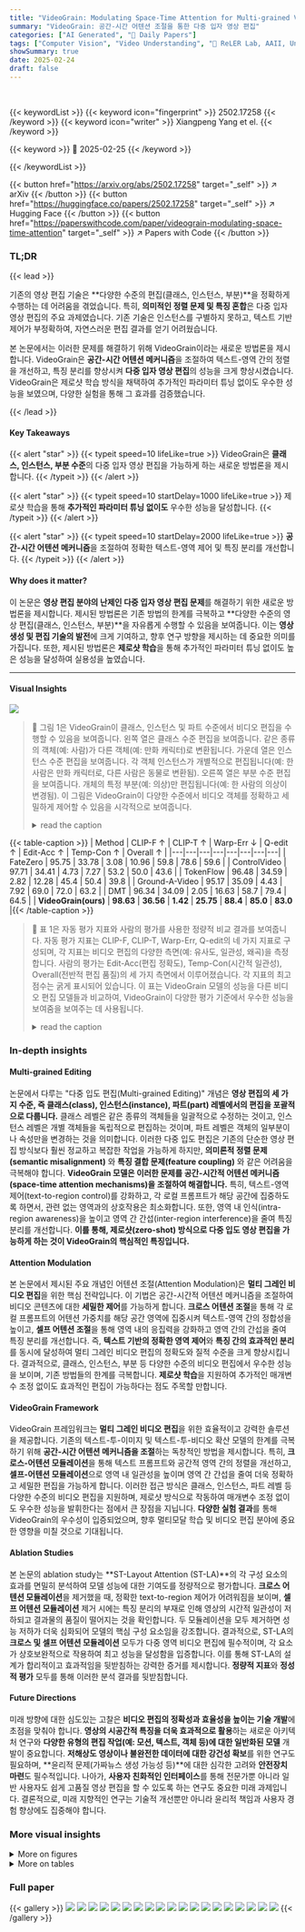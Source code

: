 ```yaml
---
title: "VideoGrain: Modulating Space-Time Attention for Multi-grained Video Editing"
summary: "VideoGrain: 공간-시간 어텐션 조절을 통한 다중 입자 영상 편집"
categories: ["AI Generated", "🤗 Daily Papers"]
tags: ["Computer Vision", "Video Understanding", "🏢 ReLER Lab, AAII, University of Technology Sydney",]
showSummary: true
date: 2025-02-24
draft: false
---
```


<br>

{{< keywordList >}}
{{< keyword icon="fingerprint" >}} 2502.17258 {{< /keyword >}}
{{< keyword icon="writer" >}} Xiangpeng Yang et el. {{< /keyword >}}
 
{{< keyword >}} 🤗 2025-02-25 {{< /keyword >}}
 
{{< /keywordList >}}

{{< button href="https://arxiv.org/abs/2502.17258" target="_self" >}}
↗ arXiv
{{< /button >}}
{{< button href="https://huggingface.co/papers/2502.17258" target="_self" >}}
↗ Hugging Face
{{< /button >}}
{{< button href="https://paperswithcode.com/paper/videograin-modulating-space-time-attention" target="_self" >}}
↗ Papers with Code
{{< /button >}}




### TL;DR


{{< lead >}}

기존의 영상 편집 기술은 **다양한 수준의 편집(클래스, 인스턴스, 부분)**을 정확하게 수행하는 데 어려움을 겪었습니다. 특히, **의미적인 정렬 문제 및 특징 혼합**은 다중 입자 영상 편집의 주요 과제였습니다.  기존 기술은 인스턴스를 구별하지 못하고, 텍스트 기반 제어가 부정확하여,  자연스러운 편집 결과를 얻기 어려웠습니다.

본 논문에서는 이러한 문제를 해결하기 위해 VideoGrain이라는 새로운 방법론을 제시합니다. VideoGrain은 **공간-시간 어텐션 메커니즘**을 조절하여 텍스트-영역 간의 정렬을 개선하고, 특징 분리를 향상시켜 **다중 입자 영상 편집**의 성능을 크게 향상시켰습니다.  VideoGrain은 제로샷 학습 방식을 채택하여 추가적인 파라미터 튜닝 없이도 우수한 성능을 보였으며, 다양한 실험을 통해 그 효과를 검증했습니다.

{{< /lead >}}


#### Key Takeaways

{{< alert "star" >}}
{{< typeit speed=10 lifeLike=true >}} VideoGrain은 **클래스, 인스턴스, 부분 수준**의 다중 입자 영상 편집을 가능하게 하는 새로운 방법론을 제시합니다. {{< /typeit >}}
{{< /alert >}}

{{< alert "star" >}}
{{< typeit speed=10 startDelay=1000 lifeLike=true >}} 제로샷 학습을 통해 **추가적인 파라미터 튜닝 없이도** 우수한 성능을 달성합니다. {{< /typeit >}}
{{< /alert >}}

{{< alert "star" >}}
{{< typeit speed=10 startDelay=2000 lifeLike=true >}} **공간-시간 어텐션 메커니즘**을 조절하여 정확한 텍스트-영역 제어 및 특징 분리를 개선합니다. {{< /typeit >}}
{{< /alert >}}

#### Why does it matter?
이 논문은 **영상 편집 분야의 난제인 다중 입자 영상 편집 문제**를 해결하기 위한 새로운 방법론을 제시합니다. 제시된 방법론은 기존 방법의 한계를 극복하고 **다양한 수준의 영상 편집(클래스, 인스턴스, 부분)**을 자유롭게 수행할 수 있음을 보여줍니다. 이는 **영상 생성 및 편집 기술의 발전**에 크게 기여하고, 향후 연구 방향을 제시하는 데 중요한 의미를 가집니다.  또한, 제시된 방법론은 **제로샷 학습**을 통해 추가적인 파라미터 튜닝 없이도 높은 성능을 달성하여 실용성을 높였습니다.

------
#### Visual Insights



![](https://arxiv.org/html/2502.17258/x1.png)

> 🔼 그림 1은 VideoGrain이 클래스, 인스턴스 및 파트 수준에서 비디오 편집을 수행할 수 있음을 보여줍니다. 왼쪽 열은 클래스 수준 편집을 보여줍니다. 같은 종류의 객체(예: 사람)가 다른 객체(예: 만화 캐릭터)로 변환됩니다. 가운데 열은 인스턴스 수준 편집을 보여줍니다. 각 객체 인스턴스가 개별적으로 편집됩니다(예: 한 사람은 만화 캐릭터로, 다른 사람은 동물로 변환됨). 오른쪽 열은 부분 수준 편집을 보여줍니다. 개체의 특정 부분(예: 의상)만 편집됩니다(예: 한 사람의 의상이 변경됨). 이 그림은 VideoGrain이 다양한 수준에서 비디오 객체를 정확하고 세밀하게 제어할 수 있음을 시각적으로 보여줍니다.
> <details>
> <summary>read the caption</summary>
> Figure 1: VideoGrain enables multi-grained video editing across class, instance, and part levels.
> </details>





{{< table-caption >}}
| Method | CLIP-F ↑ | CLIP-T ↑ | Warp-Err ↓ | Q-edit ↑ | Edit-Acc ↑ | Temp-Con ↑ | Overall ↑ |
|---|---|---|---|---|---|---|---| 
| FateZero | 95.75 | 33.78 | 3.08 | 10.96 | 59.8 | 78.6 | 59.6 |
| ControlVideo | 97.71 | 34.41 | 4.73 | 7.27 | 53.2 | 50.0 | 43.6 |
| TokenFlow | 96.48 | 34.59 | 2.82 | 12.28 | 45.4 | 50.4 | 39.8 |
| Ground-A-Video | 95.17 | 35.09 | 4.43 | 7.92 | 69.0 | 72.0 | 63.2 |
| DMT | 96.34 | 34.09 | 2.05 | 16.63 | 58.7 | 79.4 | 64.5 |
| **VideoGrain(ours)** | **98.63** | **36.56** | **1.42** | **25.75** | **88.4** | **85.0** | **83.0** |{{< /table-caption >}}

> 🔼 표 1은 자동 평가 지표와 사람의 평가를 사용한 정량적 비교 결과를 보여줍니다.  자동 평가 지표는 CLIP-F, CLIP-T, Warp-Err, Q-edit의 네 가지 지표로 구성되며, 각 지표는 비디오 편집의 다양한 측면(예: 유사도, 일관성, 왜곡)을 측정합니다. 사람의 평가는 Edit-Acc(편집 정확도), Temp-Con(시간적 일관성), Overall(전반적 편집 품질)의 세 가지 측면에서 이루어졌습니다. 각 지표의 최고 점수는 굵게 표시되어 있습니다. 이 표는 VideoGrain 모델의 성능을 다른 비디오 편집 모델들과 비교하여, VideoGrain이 다양한 평가 기준에서 우수한 성능을 보여줌을 보여주는 데 사용됩니다.
> <details>
> <summary>read the caption</summary>
> Table 1: Quantitative comparison of automatic metrics and human evaluation. The best results are bolded.
> </details>





### In-depth insights


#### Multi-grained Editing
논문에서 다루는 "다중 입도 편집(Multi-grained Editing)" 개념은 **영상 편집의 세 가지 수준, 즉 클래스(class), 인스턴스(instance), 파트(part) 레벨에서의 편집을 포괄적으로 다룹니다.**  클래스 레벨은 같은 종류의 객체들을 일괄적으로 수정하는 것이고, 인스턴스 레벨은 개별 객체들을 독립적으로 편집하는 것이며, 파트 레벨은 객체의 일부분이나 속성만을 변경하는 것을 의미합니다. 이러한 다중 입도 편집은 기존의 단순한 영상 편집 방식보다 훨씬 정교하고 복잡한 작업을 가능하게 하지만, **의미론적 정렬 문제(semantic misalignment)** 와 **특징 결합 문제(feature coupling)** 와 같은 어려움을 극복해야 합니다.  **VideoGrain 모델은 이러한 문제를 공간-시간적 어텐션 메커니즘(space-time attention mechanisms)을 조절하여 해결합니다.** 특히, 텍스트-영역 제어(text-to-region control)를 강화하고, 각 로컬 프롬프트가 해당 공간에 집중하도록 하면서, 관련 없는 영역과의 상호작용은 최소화합니다. 또한, 영역 내 인식(intra-region awareness)을 높이고 영역 간 간섭(inter-region interference)을 줄여 특징 분리를 개선합니다.  **이를 통해, 제로샷(zero-shot) 방식으로 다중 입도 영상 편집을 가능하게 하는 것이 VideoGrain의 핵심적인 특징입니다.**

#### Attention Modulation
본 논문에서 제시된 주요 개념인 어텐션 조절(Attention Modulation)은 **멀티 그레인 비디오 편집**을 위한 핵심 전략입니다.  이 기법은 공간-시간적 어텐션 메커니즘을 조절하여 비디오 콘텐츠에 대한 **세밀한 제어**를 가능하게 합니다.  **크로스 어텐션 조절**을 통해 각 로컬 프롬프트의 어텐션 가중치를 해당 공간 영역에 집중시켜 텍스트-영역 간의 정합성을 높이고, **셀프 어텐션 조절**을 통해 영역 내의 응집력을 강화하고 영역 간의 간섭을 줄여 특징 분리를 개선합니다.  즉, **텍스트 기반의 정확한 영역 제어**와 **특징 간의 효과적인 분리**를 동시에 달성하여 멀티 그레인 비디오 편집의 정확도와 질적 수준을 크게 향상시킵니다.  결과적으로, 클래스, 인스턴스, 부분 등 다양한 수준의 비디오 편집에서 우수한 성능을 보이며, 기존 방법들의 한계를 극복합니다.  **제로샷 학습**을 지원하여 추가적인 매개변수 조정 없이도 효과적인 편집이 가능하다는 점도 주목할 만합니다.

#### VideoGrain Framework
VideoGrain 프레임워크는 **멀티 그레인 비디오 편집**을 위한 효율적이고 강력한 솔루션을 제공합니다. 기존의 텍스트-투-이미지 및 텍스트-투-비디오 확산 모델의 한계를 극복하기 위해 **공간-시간 어텐션 메커니즘을 조절**하는 독창적인 방법을 제시합니다. 특히, **크로스-어텐션 모듈레이션**을 통해 텍스트 프롬프트와 공간적 영역 간의 정렬을 개선하고, **셀프-어텐션 모듈레이션**으로 영역 내 일관성을 높이며 영역 간 간섭을 줄여 더욱 정확하고 세밀한 편집을 가능하게 합니다. 이러한 접근 방식은 클래스, 인스턴스, 파트 레벨 등 다양한 수준의 비디오 편집을 지원하며, 제로샷 방식으로 작동하여 매개변수 조정 없이도 우수한 성능을 발휘한다는 점에서 큰 장점을 지닙니다. **다양한 실험 결과**를 통해 VideoGrain의 우수성이 입증되었으며, 향후 멀티모달 학습 및 비디오 편집 분야에 중요한 영향을 미칠 것으로 기대됩니다.

#### Ablation Studies
본 논문의 ablation study는 **ST-Layout Attention (ST-LA)**의 각 구성 요소의 효과를 면밀히 분석하여 모델 성능에 대한 기여도를 정량적으로 평가합니다.  **크로스 어텐션 모듈레이션**을 제거했을 때, 정확한 text-to-region 제어가 어려워짐을 보이며, **셀프 어텐션 모듈레이션** 제거 시에는 특징 분리의 부재로 인해 영상의 시간적 일관성이 저하되고 결과물의 품질이 떨어지는 것을 확인합니다.  두 모듈레이션을 모두 제거하면 성능 저하가 더욱 심화되어 모델의 핵심 구성 요소임을 강조합니다.  결과적으로, ST-LA의 **크로스 및 셀프 어텐션 모듈레이션** 모두가 다중 영역 비디오 편집에 필수적이며, 각 요소가 상호보완적으로 작용하여 최고 성능을 달성함을 입증합니다. 이를 통해 ST-LA의 설계가 합리적이고 효과적임을 뒷받침하는 강력한 증거를 제시합니다.  **정량적 지표**와 **정성적 평가** 모두를 통해 이러한 분석 결과를 뒷받침합니다.

#### Future Directions
미래 방향에 대한 심도있는 고찰은 **비디오 편집의 정확성과 효율성을 높이는 기술 개발**에 초점을 맞춰야 합니다.  **영상의 시공간적 특징을 더욱 효과적으로 활용**하는 새로운 아키텍처 연구와 **다양한 유형의 편집 작업(예: 모션, 텍스트, 객체 등)에 대한 일반화된 모델** 개발이 중요합니다.  **저해상도 영상이나 불완전한 데이터에 대한 강건성 확보**를 위한 연구도 필요하며, **윤리적 문제(가짜뉴스 생성 가능성 등)**에 대한 심각한 고려와 **안전장치 마련**도 필수적입니다.  나아가, **사용자 친화적인 인터페이스**를 통해 전문가뿐 아니라 일반 사용자도 쉽게 고품질 영상 편집을 할 수 있도록 하는 연구도 중요한 미래 과제입니다.  결론적으로,  미래 지향적인 연구는 기술적 개선뿐만 아니라 윤리적 책임과 사용자 경험 향상에도 집중해야 합니다.


### More visual insights

<details>
<summary>More on figures
</summary>


![](https://arxiv.org/html/2502.17258/x2.png)

> 🔼 그림 2는 다양한 영역(클래스, 인스턴스, 파트)을 자연어 프롬프트를 기반으로 수정하는 다중 입자 비디오 편집의 개념을 보여줍니다. 기존의 인스턴스 수준 편집 방법과 비교하여, 다중 입자 비디오 편집은 단일 객체 내부의 특징 변경(파트 수준)이나 동일 클래스 내 다른 객체 수정(클래스 수준)까지도 포함하는 더욱 세분화된 제어를 제공합니다. 그림에서는 다중 입자 비디오 편집과 인스턴스 수준 편집의 차이점을 직관적으로 보여주는 예시 이미지들을 함께 제시하고 있습니다.
> <details>
> <summary>read the caption</summary>
> Figure 2: Definition of multi-grained video editing and comparison on instance editing
> </details>



![](https://arxiv.org/html/2502.17258/x3.png)

> 🔼 그림 3은 확산 모델이 인스턴스 수준의 비디오 편집에서 실패한 이유를 분석한 것입니다. 목표는 왼쪽 사람을 '아이언맨'으로, 오른쪽 사람을 '스파이더맨'으로, 나무를 '벚꽃'으로 편집하는 것입니다. (b)에서는 자기 주의 메커니즘에 K-평균을 적용하고, (d)에서는 32x32 크로스 어텐션 맵을 시각화합니다. 이 그림은 텍스트 기반 프롬프트가 비디오 프레임 내의 특정 영역에 정확히 적용되지 못하고, 확산 모델이 서로 다른 인스턴스의 특징을 혼합하는 문제를 보여줍니다.
> <details>
> <summary>read the caption</summary>
> Figure 3: Analysis of why the diffusion model failed in instance-level video editing. Our goal is to edit left man into “Iron Man,” right man into “Spiderman,” and trees into “cherry blossoms.” In (b), we apply K-Means on self-attention, and in (d), we visualize the 32x32 cross-attention map.
> </details>



![](https://arxiv.org/html/2502.17258/x4.png)

> 🔼 그림 4는 VideoGrain이라는 새로운 비디오 편집 파이프라인을 보여줍니다. 이 파이프라인은 기존의 Stable Diffusion(SD) 모델에 ST-Layout Attn이라는 새로운 어텐션 메커니즘을 통합하여 다양한 수준의 비디오 편집을 가능하게 합니다. ST-Layout Attn은 크로스-어텐션과 셀프-어텐션을 통합적으로 조절하여 텍스트 기반의 정밀한 영역 제어 및 특징 분리를 가능하게 합니다. 크로스-어텐션에서는 각 로컬 프롬프트와 해당 위치를 양수 쌍으로, 프롬프트와 위치 외부 영역을 음수 쌍으로 간주하여 텍스트-영역 제어를 향상시킵니다. 셀프-어텐션에서는 프레임 간의 무관한 상호작용을 제한하고 각 쿼리가 타겟 영역에만 집중하도록 하여 특징 분리를 개선합니다.
> <details>
> <summary>read the caption</summary>
> Figure 4: VideoGrain pipeline. (1) we integrate ST-Layout Attn into the frozen SD for multi-grained editing, where we modulate self- and cross-attention in a unified manner. (2) In cross-attention, we view each local prompt and its location as positive pairs, while the prompt and outside-location areas are negative pairs, enabling text-to-region control. (3) In self-attention, we enhance positive awareness within intra-regions and restrict negative interactions between inter-regions across frames, making each query only attend to the target region and keep feature separation. In the bottom two figures, p𝑝pitalic_p denotes original attention score and w,i𝑤𝑖w,iitalic_w , italic_i denotes the word and frame index.
> </details>



![](https://arxiv.org/html/2502.17258/x5.png)

> 🔼 그림 5는 VideoGrain 모델의 다양한 영상 편집 기능을 보여줍니다.  Class-level, instance-level, 그리고 part-level의 세 가지 레벨에서 영상 편집이 가능함을 보여주는 다양한 예시들이 제시되어 있습니다. Class-level은 같은 종류의 객체들을 일괄적으로 수정하는 것을, instance-level은 개별 객체들을 독립적으로 수정하는 것을, part-level은 객체의 일부분만 수정하는 것을 의미합니다.  예시로는 캐릭터의 교체, 배경 변경, 객체 추가 및 속성 변경 등이 포함됩니다. 자세한 영상 결과는 논문의 프로젝트 페이지에서 확인할 수 있습니다.
> <details>
> <summary>read the caption</summary>
> Figure 5: Qualitative results. VideoGrain achieves multi-grained video editing, including class-level, instance-level, and part-level. We refer the reader to our project page for full-video results.
> </details>



![](https://arxiv.org/html/2502.17258/x6.png)

> 🔼 그림 6은 VideoGrain을 포함한 여러 비디오 편집 방법들의 정성적 비교 결과를 보여줍니다. 동물과 사람의 인스턴스 레벨, 그리고 파트 레벨 편집 결과를 보여주는 여러 예시가 포함되어 있습니다. 자세한 내용은 논문의 프로젝트 페이지를 참조하십시오.
> <details>
> <summary>read the caption</summary>
> Figure 6: Qualitative comparisons. We refer the reader to our project page for detailed assessment.
> </details>



![](https://arxiv.org/html/2502.17258/x7.png)

> 🔼 그림 7은 VideoGrain의 핵심 구성 요소인 공간-시간 레이아웃 유도 어텐션(ST-Layout Attn)의 어텐션 가중치 분포를 보여줍니다.  특히, '눈 속 테니스장에서 테니스를 치는 남자'라는 프롬프트를 사용하여 크로스 어텐션 가중치 분포를 시각화합니다. ST-Layout Attn이 적용되지 않은 경우, '눈'의 가중치가 '남자' 영역으로 퍼져 나가는 현상(피처 믹싱)이 발생하지만, ST-Layout Attn이 적용된 경우에는 '남자' 영역에 가중치가 정확하게 집중되는 것을 확인할 수 있습니다.  이는 VideoGrain이 양성 쌍의 점수를 높이고 음성 쌍의 점수를 낮춤으로써 정확한 텍스트-영역 제어와 피처 분리를 달성했음을 보여줍니다.
> <details>
> <summary>read the caption</summary>
> Figure 7: Attention weight distribution.
> </details>



![](https://arxiv.org/html/2502.17258/x8.png)

> 🔼 그림 8은 VideoGrain 모델의 핵심 구성 요소인 ST-Layout Attn에서 cross-attention과 self-attention의 modulation이 미치는 영향을 보여줍니다.  각각의 modulation을 제거했을 때(음영 처리된 부분)와 모두 활성화했을 때(마지막 열)의 결과를 비교하여,  두 modulation 모두 정확하고 일관된 multi-grained video editing에 필수적임을 시각적으로 보여줍니다. 특히, cross-attention modulation은 각 지역(region)에 대한 텍스트 정보의 집중도를 높여 정확한 편집을 가능하게 하고, self-attention modulation은 지역 간의 특징 혼합을 방지하여 각 개체(instance)의 고유한 특징을 보존하는 역할을 합니다.  그림은 왼쪽 사람을 Iron Man으로, 오른쪽 사람을 Spider-man으로, 배경을 눈 덮인 숲으로 변환하는 예시를 보여줍니다.
> <details>
> <summary>read the caption</summary>
> Figure 8: Ablation of cross- and self-modulation in ST-Layout Attn.
> </details>



![](https://arxiv.org/html/2502.17258/x9.png)

> 🔼 그림 9는 SAM-Track 마스크를 사용하여 VideoP2P 모델로 영상 편집을 수행한 결과를 보여줍니다.  VideoP2P 모델은 SAM-Track으로부터 객체 분할 마스크를 입력받아 영상 편집을 진행합니다. 그림에서는 두 가지 편집 방식을 비교합니다. 첫 번째는 여러 영역을 동시에 편집하는 '공동 편집(Joint Edit)' 방식이고, 두 번째는 영역을 순차적으로 편집하는 '순차 편집(Sequential Edit)' 방식입니다.  각 방식에 따른 결과를 비교하여 SAM-Track 마스크를 사용한 VideoP2P 모델의 영상 편집 성능 및 한계점을 보여줍니다. 특히, 여러 영역을 동시에 편집하는 경우 정확도 저하 및 오류 누적 문제를 보여줍니다.
> <details>
> <summary>read the caption</summary>
> Figure 9: VideoP2P joint and sequential edit with SAM-Track masks
> </details>



![](https://arxiv.org/html/2502.17258/x10.png)

> 🔼 그림 10은 Ground-A-Video 모델을 사용하여 인스턴스 정보를 활용하여 여러 영역을 동시에 편집한 결과를 보여줍니다.  Ground-A-Video는 개별 객체에 대한 정보(예: 경계 상자)를 사용하지만, 여러 객체의 특징이 혼합되어 정확한 편집이 어려움을 보여줍니다. 이는 Ground-A-Video가 인스턴스 수준의 편집에 어려움을 겪는다는 것을 시각적으로 보여주는 예시입니다.
> <details>
> <summary>read the caption</summary>
> Figure 10: Ground-A-Video joint edit with instance information
> </details>



![](https://arxiv.org/html/2502.17258/x11.png)

> 🔼 이 그림은 논문의 3.1절(MOTIVATION)에서 제시된 SAM-Track 마스크 없이도 VideoGrain 방법이 고품질의 다중 영역 편집 결과를 얻을 수 있음을 보여줍니다. SAM-Track 마스크는 개별 인스턴스를 구분하는 데 사용되는데, 이 그림에서는 DDIM Inversion의 자기 주의 기능을 사용하여 클러스터링된 셀프 어텐션 특징을 통해 비슷한 레이아웃을 생성합니다. Ground-A-Video는 정확한 레이아웃을 제공하더라도 세 개의 영역을 모두 편집하지 못하는 반면, VideoGrain은 추가적인 SAM-Track 마스크 없이도 모든 세 개의 영역을 정확하게 편집합니다. 이는 VideoGrain이 정확한 레이아웃 안내에만 의존하지 않고, 확산 모델 내부의 자기 주의 기능을 효과적으로 활용하여 다중 영역 편집을 수행할 수 있음을 시사합니다.
> <details>
> <summary>read the caption</summary>
> Figure 11: Our method without additional SAM-Track masks
> </details>



![](https://arxiv.org/html/2502.17258/x12.png)

> 🔼 그림 12는 배경을 변경하지 않고 특정 객체만 편집하는 VideoGrain의 능력을 보여줍니다. 왼쪽 이미지는 원본 영상이고, 가운데 이미지는 왼쪽 인물을 아이언맨으로, 오른쪽 이미지는 오른쪽 인물을 스파이더맨으로 각각 변경한 결과를 보여줍니다. 마지막 이미지는 왼쪽과 오른쪽 인물을 동시에 변경한 결과입니다. 세 이미지 모두 배경은 변하지 않았습니다. 이는 VideoGrain이 배경을 유지하면서 특정 객체만 선택적으로 편집할 수 있음을 의미합니다.
> <details>
> <summary>read the caption</summary>
> Figure 12: Soely edit on specific subjects, without background changed
> </details>



![](https://arxiv.org/html/2502.17258/x13.png)

> 🔼 그림 13은 인간과 동물에 대한 부분적 수정 사례를 보여줍니다.  왼쪽에는 인간의 옷 색깔 변경(회색에서 파란색으로), 옷 스타일 변경(반팔에서 정장으로), 그리고 머리 색깔 변경(검정색에서 빨간색으로) 등 다양한 부분 수정이 적용된 결과가 나와있습니다. 오른쪽에는 동물의 부분적 수정으로, 고양이의 머리색깔과 몸 색깔 변경(검정색에서 주황색으로) 결과를 보여줍니다. 이 그림은 VideoGrain 모델이 단순히 객체 전체를 변경하는 것이 아니라, 객체의 특정 부분에 대한 세밀한 수정까지 가능함을 보여줍니다.
> <details>
> <summary>read the caption</summary>
> Figure 13: Part-level modifications on humans and animals
> </details>



![](https://arxiv.org/html/2502.17258/x14.png)

> 🔼 그림 14는 VideoGrain 모델의 ST-Layout Attention(공간-시간 레이아웃 어텐션)의 시간적 초점을 보여줍니다.  (1) 입력 비디오 프레임, (2) 각 프레임에 대해 독립적으로 ST-Layout Attention을 적용한 결과, (3) 이전 프레임과 현재 프레임만을 사용하는 sparse-causal 방식의 결과, 그리고 (4) VideoGrain 모델의 ST-Layout Attention을 적용한 결과를 비교합니다.  sparse-causal 방식은 시간적 일관성이 부족하여 깜빡임 현상이 발생하고 세부적인 디테일이 누락되는 반면, VideoGrain의 ST-Layout Attention은 시간적 일관성을 유지하면서도 레이아웃 일관성을 유지하여 더욱 정확하고 자연스러운 다중 영역 비디오 편집 결과를 제공합니다.
> <details>
> <summary>read the caption</summary>
> Figure 14: Temporal Focus of ST-Layout Attn
> </details>



![](https://arxiv.org/html/2502.17258/x15.png)

> 🔼 그림 15는 ControlNet의 효과를 보여주는 실험 결과입니다. ControlNet 없이도 VideoGrain은 다중 영역 편집을 수행할 수 있지만, 복잡한 움직임이 있는 경우 구조적 일관성이 부족할 수 있습니다. ControlNet은 이러한 구조적 일관성을 제공하여 보다 정확한 편집 결과를 얻을 수 있습니다.  ControlNet을 사용하지 않은 경우(왼쪽)와 ControlNet을 사용한 경우(오른쪽)의 비교 결과를 통해 ControlNet의 효과를 확인할 수 있습니다.
> <details>
> <summary>read the caption</summary>
> Figure 15: ControlNet ablation
> </details>



![](https://arxiv.org/html/2502.17258/x16.png)

> 🔼 그림 16은 동물(애완견, 얼룩말 등)과 자동차(포르쉐)의 인스턴스 편집 결과를 보여줍니다. 배경은 변하지 않고 개체의 종류나 형태를 바꾸는 다양한 편집 결과가 제시됩니다.  각 예시는 특정한 텍스트 프롬프트를 사용하여 생성되었습니다.  배경을 유지하면서 전경의 개체만 수정하는 다양한 실험 결과를 통해 VideoGrain 모델의 강력한 편집 능력을 보여줍니다.
> <details>
> <summary>read the caption</summary>
> Figure 16: More general objects instance editing (animals) and shape editing (cars) results.
> </details>



![](https://arxiv.org/html/2502.17258/x17.png)

> 🔼 그림 17은 ST-Layout Attn이 어텐션 가중치 분포에 미치는 영향에 대한 추가 프레임 분석 결과를 보여줍니다.  비교를 위해 기존의 희소 인과적 방법과 ST-Layout Attn을 사용한 결과를 보여줍니다.  ST-Layout Attn이 시간적 일관성을 유지하면서 레이아웃을 통합하는 다중 입도 비디오 편집을 달성하는 데 어떻게 효과적인지를 보여주는 추가적인 증거를 제공합니다.
> <details>
> <summary>read the caption</summary>
> Figure 17: More frames ablation of ST-Layout Attn’s effects on attention weight distribution.
> </details>



</details>




<details>
<summary>More on tables
</summary>


{{< table-caption >}}
| Time(min) ↓ | Memory (GB) ↓ | RAM (GB) ↓ |
|---|---|---|
| FateZero | 8.68 | 27.35 | 144.22 |
| ControlVideo | 4.41 | 16.15 | 7.03 |
| TokenFlow | 4.56 | 17.84 | 5.35 |
| Ground-A-Video | 5.81 | 17.31 | 9.96 |
| DMT | 5.79 | 27.88 | 8.12 |
| **VideoGrain** | **3.83** | **15.94** | **4.42** |{{< /table-caption >}}
> 🔼 표 2는 제시된 여러 비디오 편집 방법들의 효율성을 비교 분석한 표입니다.  각 방법의 비디오 편집에 소요된 시간, GPU 메모리 사용량, RAM 사용량을 비교하여 효율성을 정량적으로 제시합니다. 이를 통해 각 방법의 계산 비용 및 자원 활용 측면에서의 차이를 명확히 보여줍니다.
> <details>
> <summary>read the caption</summary>
> Table 2:  Efficiency comparison.
> </details>

{{< table-caption >}}
| Method | CLIP-F ↑ | CLIP-T ↑ | Warp-Err ↓ | Q<sub>edit</sub> ↑ |
|---|---|---|---|---|
| Baseline | 95.21 | 33.59 | 3.86 | 8.70 |
| Baseline + Cross Modulation | 96.28 | 36.09 | 2.53 | 14.26 |
| **Baseline + Cross Modulation + Self Modulation** | **98.63** | **36.56** | **1.42** | **25.75** |{{< /table-caption >}}
> 🔼 표 3은 논문의 3.4절 'Spatial-Temporal Layout-Guided Attention' 에서 ST-Layout Attn의 성능에 대한 정량적 분석 결과를 보여줍니다.  ST-Layout Attn은 크로스 어텐션과 셀프 어텐션 메커니즘을 조절하여  정확한 영역 제어와 특징 분리를 달성하는 모델입니다. 이 표는 크로스 어텐션 조절만, 셀프 어텐션 조절만, 그리고 둘 다 조절했을 때의 성능을 비교하여 각 모듈의 효과를 보여줍니다.  CLIP-F, CLIP-T, Warp-Err, Q-edit 지표를 사용하여 정량적으로 평가하였습니다. CLIP-F와 CLIP-T는 각각 프롬프트와 비디오 프레임 간의 유사도를, Warp-Err은 왜곡 오류를, Q-edit은 CLIP-T와 Warp-Err의 비율을 나타냅니다.  결과적으로, 크로스 및 셀프 어텐션 조절을 모두 적용했을 때 가장 높은 성능을 달성함을 보여줍니다.
> <details>
> <summary>read the caption</summary>
> Table 3: Quantitative ablation of cross- and self-modulation in ST-Layout Attn.
> </details>

</details>




### Full paper

{{< gallery >}}
<img src="paper_images/1.png" class="grid-w50 md:grid-w33 xl:grid-w25" />
<img src="paper_images/2.png" class="grid-w50 md:grid-w33 xl:grid-w25" />
<img src="paper_images/3.png" class="grid-w50 md:grid-w33 xl:grid-w25" />
<img src="paper_images/4.png" class="grid-w50 md:grid-w33 xl:grid-w25" />
<img src="paper_images/5.png" class="grid-w50 md:grid-w33 xl:grid-w25" />
<img src="paper_images/6.png" class="grid-w50 md:grid-w33 xl:grid-w25" />
<img src="paper_images/7.png" class="grid-w50 md:grid-w33 xl:grid-w25" />
<img src="paper_images/8.png" class="grid-w50 md:grid-w33 xl:grid-w25" />
<img src="paper_images/9.png" class="grid-w50 md:grid-w33 xl:grid-w25" />
<img src="paper_images/10.png" class="grid-w50 md:grid-w33 xl:grid-w25" />
<img src="paper_images/11.png" class="grid-w50 md:grid-w33 xl:grid-w25" />
<img src="paper_images/12.png" class="grid-w50 md:grid-w33 xl:grid-w25" />
<img src="paper_images/13.png" class="grid-w50 md:grid-w33 xl:grid-w25" />
<img src="paper_images/14.png" class="grid-w50 md:grid-w33 xl:grid-w25" />
<img src="paper_images/15.png" class="grid-w50 md:grid-w33 xl:grid-w25" />
<img src="paper_images/16.png" class="grid-w50 md:grid-w33 xl:grid-w25" />
<img src="paper_images/17.png" class="grid-w50 md:grid-w33 xl:grid-w25" />
<img src="paper_images/18.png" class="grid-w50 md:grid-w33 xl:grid-w25" />
<img src="paper_images/19.png" class="grid-w50 md:grid-w33 xl:grid-w25" />
{{< /gallery >}}